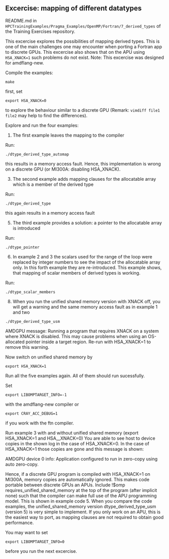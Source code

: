 
## Excercise: mapping of different datatypes

README.md in `HPCTrainingExamples/Pragma_Examples/OpenMP/Fortran/7_derived_types` of the Training Exercises repository.

This excercise explores the possibilities of mapping derived types. This is one of the main challenges one may encounter when porting a Fortran app to discrete GPUs. This excercise also shows that on the APU using `HSA_XNACK=1` such problems do not exist.
Note: This excercise was designed for amdflang-new.

Compile the examples:
```
make
```
first, set 
```
export HSA_XNACK=0
```
to explore the behaviour similar to a discrete GPU (Remark: ```vimdiff file1 file2``` may help to find the differences).

Explore and run the four examples:

1) The first example leaves the mapping to the compiler

Run:
```
./dtype_derived_type_automap
```
this results in a memory access fault. Hence, this implementation is wrong on a discrete GPU (or MI300A: disabling HSA_XNACK).

3) The second example adds mapping clauses for the allocatable array which is a member of the derived type

Run:
```
./dtype_derived_type
```
this again results in a memory access fault

5) The third example provides a solution: a pointer to the allocatable array is introduced

Run:
```
./dtype_pointer
```

6) In example 2 and 3 the scalars used for the range of the loop were replaced by integer numbers to see the impact of the allocatable array only. In this forth example they are re-introduced. This example shows, that mapping of scalar members of derived types is working.

Run:
```
./dtype_scalar_members
```

8) When you run the unified shared memory version with XNACK off, you will get a warning and the same memory access fault as in example 1 and two
```
./dtype_derived_type_usm
```
AMDGPU message: Running a program that requires XNACK on a system where XNACK is disabled. This may cause problems when using an OS-allocated pointer inside a target region. Re-run with HSA_XNACK=1 to remove this warning.

Now switch on unified shared memory by 
```
export HSA_XNACK=1
```
Run all the five examples again. All of them should run sucessfully.

Set 
```
export LIBOMPTARGET_INFO=-1 
```
with the amdflang-new compiler or 
```
export CRAY_ACC_DEBUG=1

```
if you work with the ftn compiler.

Run example 3  with and without unified shared memory (export HSA_XNACK=1 and  HSA__XNACK=0)
You are able to see host to device copies in the shown log in the case of HSA_XNACK=0.
In the case of HSA_XNACK=1 those copies are gone and this message is shown:

AMDGPU device 0 info: Application configured to run in zero-copy using auto zero-copy.

Hence, if a discrete GPU program is compiled with HSA_XNACK=1 on MI300A, memory copies are automatically ignored. This makes code portable between discrete GPUs an APUs. Include !$omp requires_unified_shared_memory at the top of the program (after implicit none) such that the compiler can make full use of the APU programming model. This is shown in example code 5.
When you compare the code examples, the unified_shared_memory version dtype_derived_type_usm (version 5) is very simple to implement. If you only work on an APU, this is the easiest way to port, as mapping clauses are not required to obtain good performance.

You may want to set
```
export LIBOMPTARGET_INFO=0
```
before you run the next excercise.
